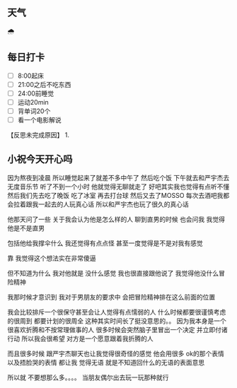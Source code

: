 ## 天气
🌧️



## 每日打卡

- [ ] 8:00起床
- [ ] 21:00之后不吃东西
- [ ] 24:00前睡觉
- [ ] 运动20min
- [ ] 背单词20个
- [ ] 看一个电影解说

【反思未完成原因】
1. 

## 小祝今天开心吗
因为熬夜到凌晨
所以睡觉起来了就差不多中午了
然后吃个饭
下午就去和严宇杰去无度音乐节
听了不到一个小时
他就觉得无聊就走了
好吧其实我也觉得有点听不懂
然后我们先去吃了晚饭
吃了冰室
再去打台球
然后又去了MOSSO
每次去酒吧我都会拉着跟我一起去的人玩真心话
所以和严宇杰也玩了很久的真心话

他那天问了一些
关于我会认为他是怎么样的人
聊到直男的时候
也会问我
我觉得他是不是直男

包括他给我撑伞什么
我还觉得有点点怪
甚至一度觉得是不是对我有感觉

靠
我觉得这个想法实在非常傻逼

但不知道为什么
我对他就是
没什么感觉
我也很直接跟他说了
我觉得他没什么冒险精神

我那时候才意识到
我对于男朋友的要求中
会把冒险精神排在这么前面的位置

我会比较排斥一个很保守甚至会让人觉得有点懦弱的人
什么时候都要很谨慎考虑的很周到
都要计划的很周全
这种其实时间长了挺没意思的。。
因为我本身是一个很喜欢折腾和不按常理做事的人
很多时候会突然脑子里冒出一个决定
并立即付诸行动
所以我会很希望
对方是一个愿意跟着我折腾的人

而且很多时候
跟严宇杰聊天也让我觉得很奇怪的感觉
他会用很多
ok的那个表情
以及捂脸哭的表情
都让我
觉得无语
就是不知道回什么的无语的表面意思

所以就
不要想那么多。。。。
当朋友偶尔出去玩一玩那种就行